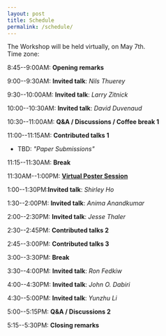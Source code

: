 ```yaml
---
layout: post
title: Schedule
permalink: /schedule/
---
```


The Workshop will be held virtually, on May 7th.<br>
Time zone:

8:45--9:00AM: **Opening remarks**

9:00--9:30AM: **Invited talk**: *Nils Thuerey*

9:30--10:00AM: **Invited talk**: *Larry Zitnick*

10:00--10:30AM: **Invited talk**: *David Duvenaud*

10:30--11:00AM: **Q&A / Discussions / Coffee break 1**

11:00--11:15AM: **Contributed talks 1**
* TBD: _"Paper Submissions"_

11:15--11:30AM: **Break**

11:30AM--1:00PM: [**Virtual Poster Session**](/papers)

1:00--1:30PM:**Invited talk**: *Shirley Ho*

1:30--2:00PM: **Invited talk**: *Anima Anandkumar*

2:00--2:30PM: **Invited talk**: *Jesse Thaler*

2:30--2:45PM: **Contributed talks 2**

2:45--3:00PM: **Contributed talks 3**

3:00--3:30PM: **Break**

3:30--4:00PM: **Invited talk**: *Ron Fedkiw* 

4:00--4:30PM: **Invited talk**: *John O. Dabiri* 

4:30--5:00PM: **Invited talk**: *Yunzhu Li* 

5:00--5:15PM: **Q&A / Discussions 2**

5:15--5:30PM: **Closing remarks**
